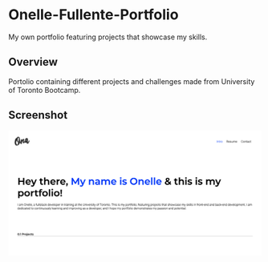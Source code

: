 # Onelle-Fullente-Portfolio
My own portfolio featuring projects that showcase my skills.

## Overview
Portolio containing different projects and challenges made from University of Toronto Bootcamp.


## Screenshot
<div text-align="center">
<img src="./assets/images/Onelle_Fullente_Portfolio.png" alt="Portfolio">
</div>
